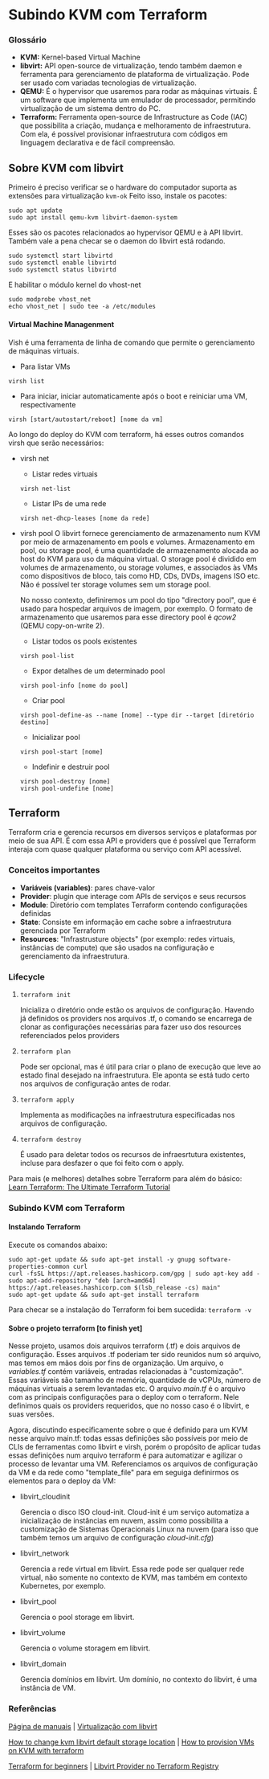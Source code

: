 # Subindo KVM com Terraform

### Glossário
- **KVM:**
    Kernel-based Virtual Machine
- **libvirt:**
    API open-source de virtualização, tendo também daemon e ferramenta para gerenciamento de plataforma de virtualização. Pode ser usado com variadas tecnologias de virtualização.
- **QEMU:**
    É o hypervisor que usaremos para rodar as máquinas virtuais. É um software que implementa um emulador de processador, permitindo virtualização de um sistema dentro do PC.
- **Terraform:**
    Ferramenta open-source de Infrastructure as Code (IAC) que possibilita a criação, mudança e melhoramento de infraestrutura. Com ela, é possível provisionar infraestrutura com códigos em linguagem declarativa e de fácil compreensão.

## Sobre KVM com libvirt
Primeiro é preciso verificar se o hardware do computador suporta as extensões para virtualização
        ```
        kvm-ok
        ```
Feito isso, instale os pacotes:
```
sudo apt update
sudo apt install qemu-kvm libvirt-daemon-system
```
Esses são os pacotes relacionados ao hypervisor QEMU e à API libvirt.
Também vale a pena checar se o daemon do libvirt está rodando.
```
sudo systemctl start libvirtd
sudo systemctl enable libvirtd
sudo systemctl status libvirtd
```
E habilitar o módulo kernel do vhost-net
```
sudo modprobe vhost_net
echo vhost_net | sudo tee -a /etc/modules
```

#### Virtual Machine Managenment
Vish é uma ferramenta de linha de comando que permite o gerenciamento de máquinas virtuais.

- Para listar VMs
```
virsh list
```
- Para iniciar, iniciar automaticamente após o boot e reiniciar uma VM, respectivamente
```
virsh [start/autostart/reboot] [nome da vm]
```
Ao longo do deploy do KVM com terraform, há esses outros comandos virsh que serão necessários:
- virsh net
    - Listar redes virtuais
    ```
    virsh net-list
    ```
    - Listar IPs de uma rede
    ```
    virsh net-dhcp-leases [nome da rede]
    ```

- virsh pool
    O libvirt fornece gerenciamento de armazenamento num KVM por meio de armazenamento em pools e volumes.
    Armazenamento em pool, ou storage pool, é uma quantidade de armazenamento alocada ao host do KVM para uso da máquina virtual. O storage pool é dividido em volumes de armazenamento, ou storage volumes, e associados às VMs como dispositivos de bloco, tais como HD, CDs, DVDs, imagens ISO etc. Não é possível ter storage volumes sem um storage pool.

    No nosso contexto, definiremos um pool do tipo "directory pool", que é usado para hospedar arquivos de imagem, por exemplo. O formato de armazenamento que usaremos para esse directory pool é *qcow2* (QEMU copy-on-write 2).

    - Listar todos os pools existentes
    ```
    virsh pool-list
    ```
    - Expor detalhes de um determinado pool
    ```
    virsh pool-info [nome do pool]
    ```
    - Criar pool
    ```
    virsh pool-define-as --name [nome] --type dir --target [diretório destino]
    ```
    - Inicializar pool
    ```
    virsh pool-start [nome]
    ```
    - Indefinir e destruir pool
    ``` 
    virsh pool-destroy [nome]
    virsh pool-undefine [nome]
    ```

## Terraform
Terraform cria e gerencia recursos em diversos serviços e plataformas por meio de sua API. É com essa API e providers que é possível que Terraform interaja com quase qualquer plataforma ou serviço com API acessível.
### Conceitos importantes
- **Variáveis (variables)**: pares chave-valor
- **Provider**: plugin que interage com APIs de serviços e seus recursos
- **Module**: Diretório com templates Terraform contendo configurações definidas
- **State**: Consiste em informação em cache sobre a infraestrutura gerenciada por Terraform
- **Resources**: "Infrastrusture objects" (por exemplo: redes virtuais, instâncias de compute) que são usados na configuração e gerenciamento da infraestrutura.

### Lifecycle
1. `terraform init`

    Inicializa o diretório onde estão os arquivos de configuração. Havendo já definidos os providers nos arquivos .tf, o comando se encarrega de clonar as configurações necessárias para fazer uso dos resources referenciados pelos providers
    
2. `terraform plan`

    Pode ser opcional, mas é útil para criar o plano de execução que leve ao estado final desejado na infraestrutura. Ele aponta se está tudo certo nos arquivos de configuração antes de rodar.

3. `terraform apply`

    Implementa as modificações na infraestrutura especificadas nos arquivos de configuração.

4. `terraform destroy`

    É usado para deletar todos os recursos de infraesrtutura existentes, incluse para desfazer o que foi feito com o apply.

Para mais (e melhores) detalhes sobre Terraform para além do básico: [Learn Terraform: The Ultimate Terraform Tutorial](https://automateinfra.com/2022/01/14/learn-terraform-the-ultimate-terraform-tutorial-part-1/#what-is-terraform)


### Subindo KVM com Terraform
#### Instalando Terraform

Execute os comandos abaixo:
```
sudo apt-get update && sudo apt-get install -y gnupg software-properties-common curl
curl -fsSL https://apt.releases.hashicorp.com/gpg | sudo apt-key add -
sudo apt-add-repository "deb [arch=amd64] https://apt.releases.hashicorp.com $(lsb_release -cs) main"
sudo apt-get update && sudo apt-get install terraform
```
Para checar se a instalação do Terraform foi bem sucedida: `terraform -v`

#### Sobre o projeto terraform [to finish yet]

Nesse projeto, usamos dois arquivos terraform (.tf) e dois arquivos de configuração.
Esses arquivos .tf poderiam ter sido reunidos num só arquivo, mas temos em mãos dois por fins de organização. Um arquivo, o *variables.tf* contém variáveis, entradas relacionadas à "customização". Essas variáveis são tamanho de memória, quantidade de vCPUs, número de máquinas virtuais a serem levantadas etc.
O arquivo *main.tf* é o arquivo com as principais configurações para o deploy com o terraform. Nele definimos quais os providers requeridos, que no nosso caso é o libvirt, e suas versões.

Agora, discutindo especificamente sobre o que é definido para um KVM nesse arquivo main.tf: todas essas definições são possíveis por meio de CLIs de ferramentas como libvirt e virsh, porém o propósito de aplicar tudas essas definições num arquivo terraform é para automatizar e agilizar o processo de levantar uma VM.
Referenciamos os arquivos de configuração da VM e da rede como "template_file" para em seguiga definirmos os elementos para o deploy da VM:
- libvirt_cloudinit

    Gerencia o disco ISO cloud-init.
    Cloud-init é um serviço automatiza a inicialização de instâncias em nuvem, assim como possibilita a customização de Sistemas Operacionais Linux na nuvem (para isso que também temos um arquivo de configuração *cloud-init.cfg*)
- libvirt_network

    Gerencia a rede virtual em libvirt. Essa rede pode ser qualquer rede virtual, não somente no contexto de KVM, mas também em contexto Kubernetes, por exemplo.
- libvirt_pool

    Gerencia o pool storage em libvirt.
- libvirt_volume

    Gerencia o volume storagem em libvirt.
- libvirt_domain

    Gerencia domínios em libvirt. Um domínio, no contexto do libvirt, é uma instância de VM.

    
    



### Referências
[Página de manuais](https://libvirt.org/manpages/index.html)    |
    [Virtualização com libvirt](https://ubuntu.com/server/docs/virtualization-libvirt)

[How to change kvm libvirt default storage location](https://ostechnix.com/how-to-change-kvm-libvirt-default-storage-pool-location/#:~:text=Libvirt%20provides%20storage%20management%20on%20a%20KVM%20host,and%20assigned%20to%20the%20VMs%20as%20block%20devices.)    |
    [How to provision VMs on KVM with terraform](https://computingforgeeks.com/how-to-provision-vms-on-kvm-with-terraform/)

[Terraform for beginners](https://geekflare.com/terraform-for-beginners/)   |
    [Libvirt Provider no Terraform Registry](https://registry.terraform.io/providers/dmacvicar/libvirt/latest/docs)